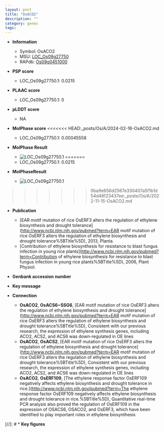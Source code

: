 ```yaml
---
layout: post
title: "OsACO2"
description: ""
category: genes
tags: 
---
```


* **Information**  
    + Symbol: OsACO2  
    + MSU: [LOC_Os09g27750](http://rice.plantbiology.msu.edu/cgi-bin/ORF_infopage.cgi?orf=LOC_Os09g27750)  
    + RAPdb: [Os09g0451000](http://rapdb.dna.affrc.go.jp/viewer/gbrowse_details/irgsp1?name=Os09g0451000)  

* **PSP score**  
    + LOC_Os09g27750.1: 0.0215 

* **PLAAC score**  
    + LOC_Os09g27750.1: 0 

* **pLDDT score**
    + NA


* **MolPhase score**
<<<<<<< HEAD:_posts/Os/A/2024-02-16-OsACO2.md
    + LOC_Os09g27750.1: 0.00045558

* **MolPhase Result**
    + ![LOC_Os09g27750.1](https://304243504.github.io/Pictures/LOC_Os09g/LOC_Os09g27750.1.png)
=======
    + LOC_Os09g27750.1: 0.0215

* **MolPhaseResult**
    + ![LOC_Os09g27750.1](https://ricepsp.github.io/pictures/LOC_Os09g/LOC_Os09g27750.1.png)
>>>>>>> 0ba9e656d2567e330407a5f1b1d54d48f23437ee:_posts/Os/A/2022-11-15-OsACO2.md

* **Publication**  
    + [EAR motif mutation of rice OsERF3 alters the regulation of ethylene biosynthesis and drought tolerance](http://www.ncbi.nlm.nih.gov/pubmed?term=EAR motif mutation of rice OsERF3 alters the regulation of ethylene biosynthesis and drought tolerance%5BTitle%5D), 2013, Planta.
    + [Contribution of ethylene biosynthesis for resistance to blast fungus infection in young rice plants](http://www.ncbi.nlm.nih.gov/pubmed?term=Contribution of ethylene biosynthesis for resistance to blast fungus infection in young rice plants%5BTitle%5D), 2006, Plant Physiol.

* **Genbank accession number**  

* **Key message**  

* **Connection**  
    + __OsACO2__, __OsACS6~SSG6__, [EAR motif mutation of rice OsERF3 alters the regulation of ethylene biosynthesis and drought tolerance](http://www.ncbi.nlm.nih.gov/pubmed?term=EAR motif mutation of rice OsERF3 alters the regulation of ethylene biosynthesis and drought tolerance%5BTitle%5D), Consistent with our previous research, the expression of ethylene synthesis genes, including ACO2, ACS2, and ACS6 was down-regulated in OE lines
    + __OsACO2__, __OsACS2__, [EAR motif mutation of rice OsERF3 alters the regulation of ethylene biosynthesis and drought tolerance](http://www.ncbi.nlm.nih.gov/pubmed?term=EAR motif mutation of rice OsERF3 alters the regulation of ethylene biosynthesis and drought tolerance%5BTitle%5D), Consistent with our previous research, the expression of ethylene synthesis genes, including ACO2, ACS2, and ACS6 was down-regulated in OE lines
    + __OsACO2__, __OsERF109__, [The ethylene response factor OsERF109 negatively affects ethylene biosynthesis and drought tolerance in rice.](http://www.ncbi.nlm.nih.gov/pubmed?term=The ethylene response factor OsERF109 negatively affects ethylene biosynthesis and drought tolerance in rice.%5BTitle%5D), Quantitative real-time PCR analysis also proved the regulation of OsERF109 in the expression of OSACS6, OSACO2, and OsERF3, which have been identified to play important roles in ethylene biosynthesis

[//]: # * **Key figures**  


